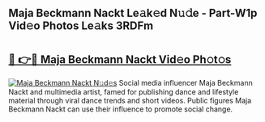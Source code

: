 ## Maja Beckmann Nackt Le𝚊k𝚎d N𝚞𝚍e - Part-W1p Vid𝚎o Photos Le𝚊ks 3RDFm

# <h2><a href="http://fb3ju05.evod.top/?m=Maja+Beckmann+Nackt">🔗 👉🔴 Maja Beckmann Nackt Vid𝚎o Ph𝚘t𝚘s</a></h2>

[![Maja Beckmann Nackt N𝚞d𝚎s](https://i.imgur.com/8V9OHl7.gif)](http://fb3ju05.evod.top/?m=Maja+Beckmann+Nackt)
Social media influencer Maja Beckmann Nackt and multimedia artist, famed for publishing dance and lifestyle material through viral dance trends and short videos. Public figures Maja Beckmann Nackt can use their influence to promote social change. 
